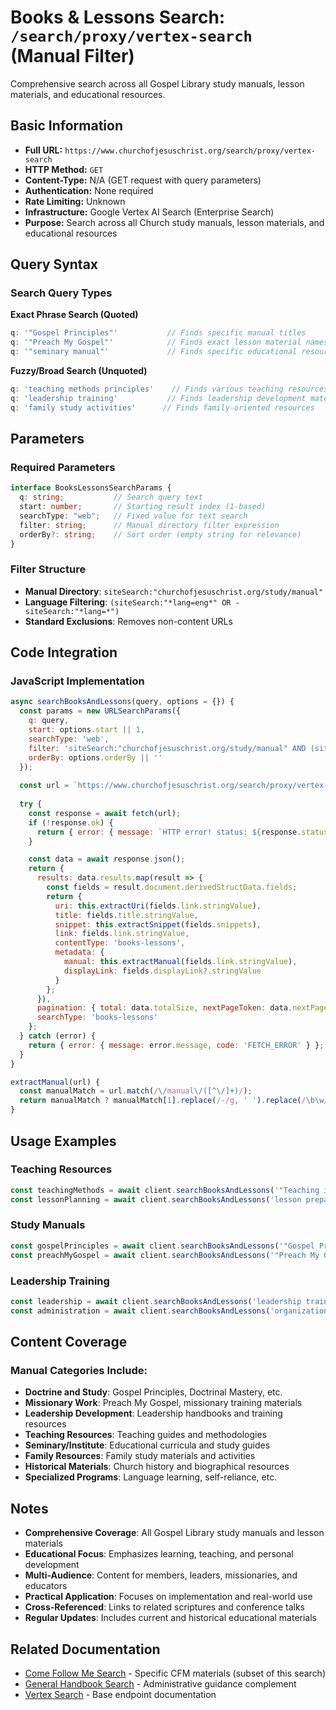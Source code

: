 # Books & Lessons Search: `/search/proxy/vertex-search` (Manual Filter)

Comprehensive search across all Gospel Library study manuals, lesson materials, and educational resources.

## Basic Information

- **Full URL:** `https://www.churchofjesuschrist.org/search/proxy/vertex-search`
- **HTTP Method:** `GET`
- **Content-Type:** N/A (GET request with query parameters)
- **Authentication:** None required
- **Rate Limiting:** Unknown
- **Infrastructure:** Google Vertex AI Search (Enterprise Search)
- **Purpose:** Search across all Church study manuals, lesson materials, and educational resources

## Query Syntax

### Search Query Types

**Exact Phrase Search (Quoted)**
```javascript
q: '"Gospel Principles"'           // Finds specific manual titles
q: '"Preach My Gospel"'            // Finds exact lesson material names
q: '"seminary manual"'             // Finds specific educational resources
```

**Fuzzy/Broad Search (Unquoted)**
```javascript
q: 'teaching methods principles'    // Finds various teaching resources
q: 'leadership training'           // Finds leadership development materials
q: 'family study activities'      // Finds family-oriented resources
```

## Parameters

### Required Parameters
```typescript
interface BooksLessonsSearchParams {
  q: string;           // Search query text
  start: number;       // Starting result index (1-based)
  searchType: "web";   // Fixed value for text search
  filter: string;      // Manual directory filter expression
  orderBy?: string;    // Sort order (empty string for relevance)
}
```

### Filter Structure
- **Manual Directory**: `siteSearch:"churchofjesuschrist.org/study/manual"`
- **Language Filtering**: `(siteSearch:"*lang=eng*" OR -siteSearch:"*lang=*")`
- **Standard Exclusions**: Removes non-content URLs

## Code Integration

### JavaScript Implementation
```javascript
async searchBooksAndLessons(query, options = {}) {
  const params = new URLSearchParams({
    q: query,
    start: options.start || 1,
    searchType: 'web',
    filter: 'siteSearch:"churchofjesuschrist.org/study/manual" AND (siteSearch:"*lang=eng*" OR -siteSearch:"*lang=*") AND -siteSearch:"*imageView=*" AND -siteSearch:"*adbid=*" AND -siteSearch:"*adbpl=*" AND -siteSearch:"*adbpr=*" AND -siteSearch:"*cid=*" AND -siteSearch:"*short_code=*" AND -siteSearch:"news-my.churchofjesuschrist.org/article/women-can-and-should-change-the-world-says-relief-society-general-president-camille-n-johnson"',
    orderBy: options.orderBy || ''
  });
  
  const url = `https://www.churchofjesuschrist.org/search/proxy/vertex-search?${params}`;
  
  try {
    const response = await fetch(url);
    if (!response.ok) {
      return { error: { message: `HTTP error! status: ${response.status}`, code: response.status.toString() } };
    }

    const data = await response.json();
    return {
      results: data.results.map(result => {
        const fields = result.document.derivedStructData.fields;
        return {
          uri: this.extractUri(fields.link.stringValue),
          title: fields.title.stringValue,
          snippet: this.extractSnippet(fields.snippets),
          link: fields.link.stringValue,
          contentType: 'books-lessons',
          metadata: {
            manual: this.extractManual(fields.link.stringValue),
            displayLink: fields.displayLink?.stringValue
          }
        };
      }),
      pagination: { total: data.totalSize, nextPageToken: data.nextPageToken, start: options.start || 1 },
      searchType: 'books-lessons'
    };
  } catch (error) {
    return { error: { message: error.message, code: 'FETCH_ERROR' } };
  }
}

extractManual(url) {
  const manualMatch = url.match(/\/manual\/([^\/]+)/);
  return manualMatch ? manualMatch[1].replace(/-/g, ' ').replace(/\b\w/g, l => l.toUpperCase()) : 'Unknown';
}
```

## Usage Examples

### Teaching Resources
```javascript
const teachingMethods = await client.searchBooksAndLessons('"Teaching in the Savior\'s Way"');
const lessonPlanning = await client.searchBooksAndLessons('lesson preparation activities');
```

### Study Manuals
```javascript
const gospelPrinciples = await client.searchBooksAndLessons('"Gospel Principles" doctrine');
const preachMyGospel = await client.searchBooksAndLessons('"Preach My Gospel" missionary');
```

### Leadership Training
```javascript
const leadership = await client.searchBooksAndLessons('leadership training development');
const administration = await client.searchBooksAndLessons('organization administration');
```

## Content Coverage

### Manual Categories Include:
- **Doctrine and Study**: Gospel Principles, Doctrinal Mastery, etc.
- **Missionary Work**: Preach My Gospel, missionary training materials
- **Leadership Development**: Leadership handbooks and training resources
- **Teaching Resources**: Teaching guides and methodologies
- **Seminary/Institute**: Educational curricula and study guides
- **Family Resources**: Family study materials and activities
- **Historical Materials**: Church history and biographical resources
- **Specialized Programs**: Language learning, self-reliance, etc.

## Notes

- **Comprehensive Coverage**: All Gospel Library study manuals and lesson materials
- **Educational Focus**: Emphasizes learning, teaching, and personal development
- **Multi-Audience**: Content for members, leaders, missionaries, and educators
- **Practical Application**: Focuses on implementation and real-world use
- **Cross-Referenced**: Links to related scriptures and conference talks
- **Regular Updates**: Includes current and historical educational materials

## Related Documentation

- [Come Follow Me Search](come-follow-me-search.md) - Specific CFM materials (subset of this search)
- [General Handbook Search](general-handbook-search.md) - Administrative guidance complement
- [Vertex Search](vertex-search.md) - Base endpoint documentation